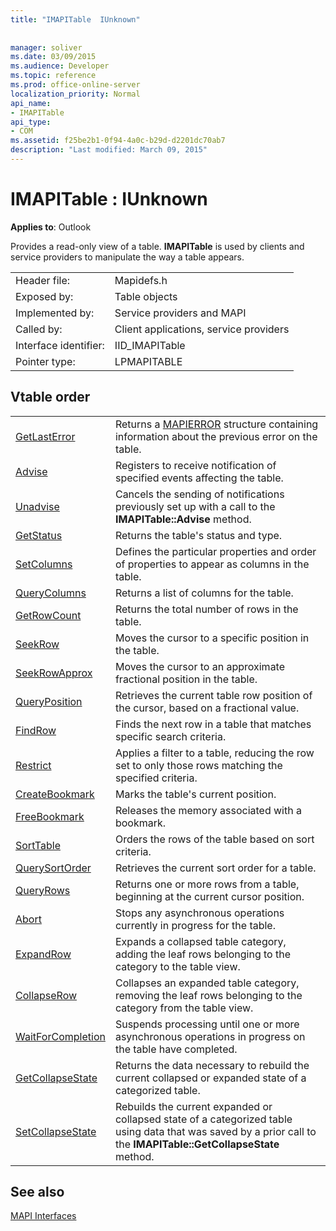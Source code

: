 ```yaml
---
title: "IMAPITable  IUnknown"
 
 
manager: soliver
ms.date: 03/09/2015
ms.audience: Developer
ms.topic: reference
ms.prod: office-online-server
localization_priority: Normal
api_name:
- IMAPITable
api_type:
- COM
ms.assetid: f25be2b1-0f94-4a0c-b29d-d2201dc70ab7
description: "Last modified: March 09, 2015"
---
```


# IMAPITable : IUnknown

  
  
**Applies to**: Outlook 
  
Provides a read-only view of a table. **IMAPITable** is used by clients and service providers to manipulate the way a table appears. 
  
|||
|:-----|:-----|
|Header file:  <br/> |Mapidefs.h  <br/> |
|Exposed by:  <br/> |Table objects  <br/> |
|Implemented by:  <br/> |Service providers and MAPI  <br/> |
|Called by:  <br/> |Client applications, service providers  <br/> |
|Interface identifier:  <br/> |IID_IMAPITable  <br/> |
|Pointer type:  <br/> |LPMAPITABLE  <br/> |
   
## Vtable order

|||
|:-----|:-----|
|[GetLastError](imapitable-getlasterror.md) <br/> |Returns a [MAPIERROR](mapierror.md) structure containing information about the previous error on the table.  <br/> |
|[Advise](imapitable-advise.md) <br/> |Registers to receive notification of specified events affecting the table.  <br/> |
|[Unadvise](imapitable-unadvise.md) <br/> |Cancels the sending of notifications previously set up with a call to the **IMAPITable::Advise** method.  <br/> |
|[GetStatus](imapitable-getstatus.md) <br/> |Returns the table's status and type.  <br/> |
|[SetColumns](imapitable-setcolumns.md) <br/> |Defines the particular properties and order of properties to appear as columns in the table.  <br/> |
|[QueryColumns](imapitable-querycolumns.md) <br/> |Returns a list of columns for the table.  <br/> |
|[GetRowCount](imapitable-getrowcount.md) <br/> |Returns the total number of rows in the table.  <br/> |
|[SeekRow](imapitable-seekrow.md) <br/> |Moves the cursor to a specific position in the table.  <br/> |
|[SeekRowApprox](imapitable-seekrowapprox.md) <br/> |Moves the cursor to an approximate fractional position in the table.  <br/> |
|[QueryPosition](imapitable-queryposition.md) <br/> |Retrieves the current table row position of the cursor, based on a fractional value.  <br/> |
|[FindRow](imapitable-findrow.md) <br/> |Finds the next row in a table that matches specific search criteria.  <br/> |
|[Restrict](imapitable-restrict.md) <br/> |Applies a filter to a table, reducing the row set to only those rows matching the specified criteria.  <br/> |
|[CreateBookmark](imapitable-createbookmark.md) <br/> |Marks the table's current position.  <br/> |
|[FreeBookmark](imapitable-freebookmark.md) <br/> |Releases the memory associated with a bookmark.  <br/> |
|[SortTable](imapitable-sorttable.md) <br/> |Orders the rows of the table based on sort criteria.  <br/> |
|[QuerySortOrder](imapitable-querysortorder.md) <br/> |Retrieves the current sort order for a table.  <br/> |
|[QueryRows](imapitable-queryrows.md) <br/> |Returns one or more rows from a table, beginning at the current cursor position.  <br/> |
|[Abort](imapitable-abort.md) <br/> |Stops any asynchronous operations currently in progress for the table.  <br/> |
|[ExpandRow](imapitable-expandrow.md) <br/> |Expands a collapsed table category, adding the leaf rows belonging to the category to the table view.  <br/> |
|[CollapseRow](imapitable-collapserow.md) <br/> |Collapses an expanded table category, removing the leaf rows belonging to the category from the table view.  <br/> |
|[WaitForCompletion](imapitable-waitforcompletion.md) <br/> |Suspends processing until one or more asynchronous operations in progress on the table have completed.  <br/> |
|[GetCollapseState](imapitable-getcollapsestate.md) <br/> |Returns the data necessary to rebuild the current collapsed or expanded state of a categorized table.  <br/> |
|[SetCollapseState](imapitable-setcollapsestate.md) <br/> |Rebuilds the current expanded or collapsed state of a categorized table using data that was saved by a prior call to the **IMAPITable::GetCollapseState** method.  <br/> |
   
## See also



[MAPI Interfaces](mapi-interfaces.md)

